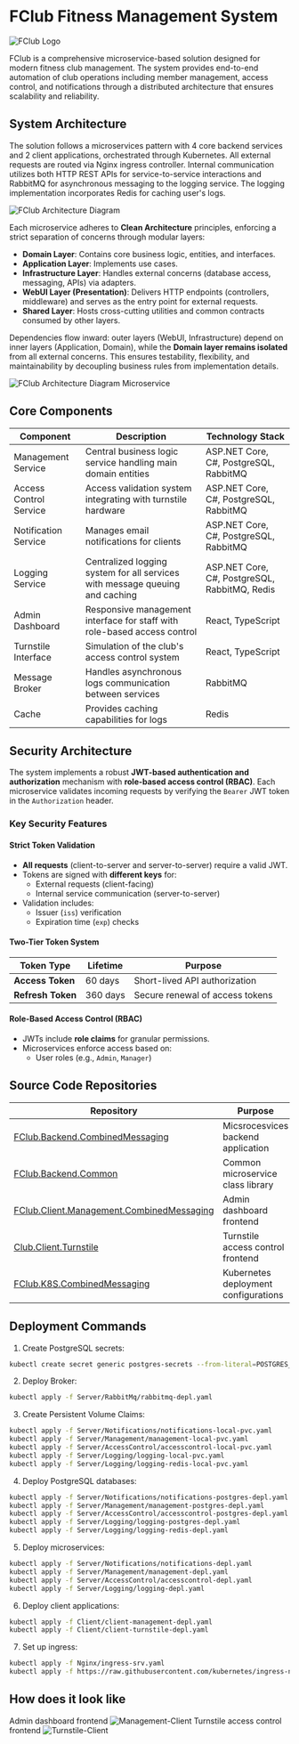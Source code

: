 # FClub Fitness Management System

![FClub Logo](https://ucarecdn.com/b3501875-1c4e-4e68-8641-493ccbdba71f/ChatGPTImage7202514_37_51fotorbgremover20250508235426.png)

FClub is a comprehensive microservice-based solution designed for modern fitness club management. The system provides end-to-end automation of club operations including member management, access control, and notifications through a distributed architecture that ensures scalability and reliability.

## System Architecture

The solution follows a microservices pattern with 4 core backend services and 2 client applications, orchestrated through Kubernetes. All external requests are routed via Nginx ingress controller. Internal communication utilizes both HTTP REST APIs for service-to-service interactions and RabbitMQ for asynchronous messaging to the logging service. The logging implementation incorporates Redis for caching user's logs.

![FClub Architecture Diagram](https://ucarecdn.com/8326f90c-59f5-490f-9718-44e18d88eec5/20250513173612.png)

Each microservice adheres to **Clean Architecture** principles, enforcing a strict separation of concerns through modular layers:
- **Domain Layer**: Contains core business logic, entities, and interfaces.  
- **Application Layer**: Implements use cases.  
- **Infrastructure Layer**: Handles external concerns (database access, messaging, APIs) via adapters.  
- **WebUI Layer (Presentation)**: Delivers HTTP endpoints (controllers, middleware) and serves as the entry point for external requests.  
- **Shared Layer**: Hosts cross-cutting utilities and common contracts consumed by other layers.  

Dependencies flow inward: outer layers (WebUI, Infrastructure) depend on inner layers (Application, Domain), while the **Domain layer remains isolated** from all external concerns. This ensures testability, flexibility, and maintainability by decoupling business rules from implementation details. 

![FClub Architecture Diagram Microservice](https://ucarecdn.com/e228e111-e652-4523-ade6-77d3a7ba0ba6/20250513174442.png)

## Core Components

| Component                | Description                                                                                     | Technology Stack                          |
|--------------------------|-------------------------------------------------------------------------------------------------|-------------------------------------------|
| Management Service       | Central business logic service handling main domain entities  | ASP.NET Core, C#, PostgreSQL, RabbitMQ|
| Access Control Service   | Access validation system integrating with turnstile hardware      | ASP.NET Core, C#, PostgreSQL, RabbitMQ              |
| Notification Service     | Manages email notifications for clients   | ASP.NET Core, C#, PostgreSQL, RabbitMQ      |
| Logging Service     | Centralized logging system for all services with message queuing and caching   | ASP.NET Core, C#, PostgreSQL, RabbitMQ, Redis      |
| Admin Dashboard          | Responsive management interface for staff with role-based access control                 | React, TypeScript       |
| Turnstile Interface      | Simulation of the club's access control system          | React, TypeScript           |
| Message Broker      | Handles asynchronous logs communication between services         |  RabbitMQ          |
| Cache      | Provides caching capabilities for logs         | Redis           |

## Security Architecture

The system implements a robust **JWT-based authentication and authorization** mechanism with **role-based access control (RBAC)**. Each microservice validates incoming requests by verifying the `Bearer` JWT token in the `Authorization` header.

### Key Security Features

#### Strict Token Validation
- **All requests** (client-to-server and server-to-server) require a valid JWT.
- Tokens are signed with **different keys** for:
  - External requests (client-facing)
  - Internal service communication (server-to-server)
- Validation includes:
  - Issuer (`iss`) verification
  - Expiration time (`exp`) checks

#### Two-Tier Token System
| Token Type       | Lifetime | Purpose                          |
|------------------|----------|----------------------------------|
| **Access Token** | 60 days  | Short-lived API authorization    |
| **Refresh Token**| 360 days | Secure renewal of access tokens  |

#### Role-Based Access Control (RBAC)
- JWTs include **role claims** for granular permissions.
- Microservices enforce access based on:
  - User roles (e.g., `Admin`, `Manager`)

## Source Code Repositories

| Repository | Purpose |
|------------|---------|
| [FClub.Backend.CombinedMessaging](https://github.com/denekben/FClub.Backend.CombinedMessaging) | Micsrocesvices backend application |
| [FClub.Backend.Common](https://github.com/denekben/FClub.Backend.Common) | Common microservice class library |
| [FClub.Client.Management.CombinedMessaging](https://github.com/denekben/FClub.Client.Management.CombinedMessaging) | Admin dashboard frontend |
| [Club.Client.Turnstile](https://github.com/denekben/FClub.Client.Turnstile) | Turnstile access control frontend |
| [FClub.K8S.CombinedMessaging](https://github.com/denekben/FClub.K8S.CombinedMessaging) | Kubernetes deployment configurations |

## Deployment Commands

1. Create PostgreSQL secrets:
```bash
kubectl create secret generic postgres-secrets --from-literal=POSTGRES_PASSWORD={YOUR_PASSWORD}
```
2. Deploy Broker:
```bash
kubectl apply -f Server/RabbitMq/rabbitmq-depl.yaml
```

3. Create Persistent Volume Claims:
```bash
kubectl apply -f Server/Notifications/notifications-local-pvc.yaml
kubectl apply -f Server/Management/management-local-pvc.yaml
kubectl apply -f Server/AccessControl/accesscontrol-local-pvc.yaml
kubectl apply -f Server/Logging/logging-local-pvc.yaml
kubectl apply -f Server/Logging/logging-redis-local-pvc.yaml
```

4. Deploy PostgreSQL databases:
```bash
kubectl apply -f Server/Notifications/notifications-postgres-depl.yaml
kubectl apply -f Server/Management/management-postgres-depl.yaml
kubectl apply -f Server/AccessControl/accesscontrol-postgres-depl.yaml
kubectl apply -f Server/Logging/logging-postgres-depl.yaml
kubectl apply -f Server/Logging/logging-redis-depl.yaml
```

5. Deploy microservices:
```bash
kubectl apply -f Server/Notifications/notifications-depl.yaml
kubectl apply -f Server/Management/management-depl.yaml
kubectl apply -f Server/AccessControl/accesscontrol-depl.yaml
kubectl apply -f Server/Logging/logging-depl.yaml
```

6. Deploy client applications:
```bash
kubectl apply -f Client/client-management-depl.yaml
kubectl apply -f Client/client-turnstile-depl.yaml
```

7. Set up ingress:
```bash
kubectl apply -f Nginx/ingress-srv.yaml
kubectl apply -f https://raw.githubusercontent.com/kubernetes/ingress-nginx/main/deploy/static/provider/cloud/deploy.yaml
```

## How does it look like
Admin dashboard frontend
![Management-Client](https://ucarecdn.com/e22c606a-9064-4845-9469-331a451a6164/20250509191911.png)
Turnstile access control frontend
![Turnstile-Client](https://ucarecdn.com/d9e270a9-5574-440b-941d-7514da23cb52/20250509191945.png)
